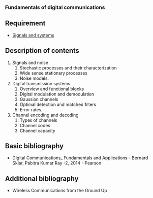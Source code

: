 ### Fundamentals of digital communications

## Requirement

- [Signals and systems](block3/signals_and_systems.md)

## Description of contents

1. Signals and noise
	1. Stochastic processes and their characterization
	2. Wide sense stationary processes
	3. Noise models.
2. Digital transmission systems
	1. Overview and functional blocks
	2. Digital modulation and demodulation
	3. Gaussian channels
	4. Optimal detection and matched filters
	5. Error rates.
3. Channel encoding and decoding
	1. Types of channels
	2. Channel codes
	3. Channel capacity

## Basic bibliography

- Digital Communications_ Fundamentals and Applications - Bernard Sklar, Pabitra Kumar Ray -2, 2014 - Pearson

## Additional bibliography

- Wireless Communications from the Ground Up